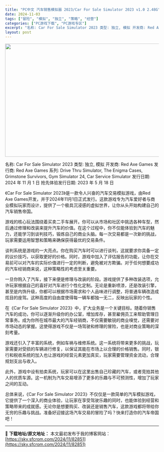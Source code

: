 ```yaml
---
title: "PC中文 汽车销售模拟器 2023/Car For Sale Simulator 2023 v1.0 2.48G"
date: 2024-11-03
tags: ["冒险", "模拟", "独立", "策略", "经营"]
categories: ["PC游戏下载", "PC游戏专区"]
excerpt: "名称: Car For Sale Simulator 2023 类型: 独立, 模拟 开发商: Red Axe Games 发行商: Red Axe Games 系列: Drive Thru Simulator, The Enigma Cases, Grimstone Survivors, Gym &hellip;"
layout: post
---
```


<img class="aligncenter size-full wp-image-82852" src="https://sky.sfcrom.com/wp-content/uploads/2024/11/2024110309484161.webp" alt="" width="660" height="370" />

名称: Car For Sale Simulator 2023
类型: 独立, 模拟
开发商: Red Axe Games
发行商: Red Axe Games
系列: Drive Thru Simulator, The Enigma Cases, Grimstone Survivors, Gym Simulator 24, Car Service Simulator
发行日期: 2024 年 11 月 1 日
抢先体验发行日期: 2023 年 5 月 18 日

《Car For Sale Simulator 2023》是一款令人兴奋的汽车交易模拟游戏，由Red Axe Games开发，并于2024年11月1日正式发行。这款游戏专为汽车爱好者与商业模拟玩家而设计，提供了一个极具沉浸感的虚拟世界，让你从头开始构建自己的汽车销售帝国。

游戏的核心玩法围绕着买卖二手车展开。你可以从市场和社区中挑选各种车型，然后通过修理和改装来提升汽车的价值。在这个过程中，你不仅能体验到汽车的魅力，还能学习到谈判技巧，锻炼自己的商业头脑。每一次交易都是一次新的挑战，玩家需要运用智慧和策略来确保获得最优的交易条件。

谈判系统是游戏的一大亮点。你在购买汽车时可以进行谈判，这就要求你具备一定的议价技巧，以获取更好的价格。同时，游戏中加入了评估报告的功能，让你在交易前可以对汽车的实际价值进行一定的判断，避免被对方欺骗。对于任何想要成功的汽车经销商来说，这种策略性的考虑至关重要。

一旦你购入了汽车，接下来便是修理与改装的阶段。游戏提供了多种改装选项，允许玩家根据自己的喜好对汽车进行个性化定制。无论是重新喷漆，还是改装引擎，甚至是内饰升级，你都可以根据市场需求和个人品味进行调整，将普通车辆改造成炫目的座驾。这种高度的自由度使得每一辆车都独一无二，反映出玩家的个性。

在《Car For Sale Simulator 2023》中，扩大业务是一个关键目标。随着你销售汽车的成功，你可以逐渐升级你的办公室，增加库存，甚至雇佣员工来帮助管理日常事务。成为你所在城市最大的汽车经销商，不仅需要敏锐的商业嗅觉，还需要对市场动态的掌握。这使得游戏不仅是一场驾驶和修理的冒险，也是对商业策略的深刻考量。

游戏还引入了丰富的系统，例如车祸与维修系统。这一系统将带来更多的挑战，玩家需要对受损的车辆进行修复，以保证其能在市场上以合理的价格销售。同时，银行和税收系统的加入也让游戏的经营元素更加真实，玩家需要管理资金流动，合理规划支出与收入。

此外，游戏中设有拍卖系统，玩家可以在这里出售自己珍藏的汽车，或者竞拍其他人的优质车源。这一机制为汽车交易增添了更多的乐趣与不可预测性，增加了玩家之间的互动。

总体来说，《Car For Sale Simulator 2023》不仅仅是一款简单的汽车模拟游戏，它提供了一个深入的商业体验，让玩家在享受驾驶乐趣的同时，也能体验到经营和策略带来的成就感。无论你是想要购买、改装还是销售汽车，这款游戏都将带给你无穷的乐趣与挑战。准备好迎接这场汽车交易的冒险了吗？快来打造你的汽车帝国吧！

---
📖 **下载地址/原文地址：** 本文最初发布于我的博客网站：[https://sky.sfcrom.com/2024/11/82851](https://sky.sfcrom.com/2024/11/82851)
